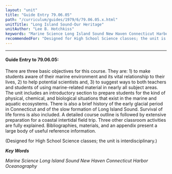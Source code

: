 ```yaml
---
layout: "unit"
title: "Guide Entry 79.06.05"
path: "/curriculum/guides/1979/6/79.06.05.x.html"
unitTitle: "Long Island Sound-Our Heritage"
unitAuthor: "Lee B. Hotchkiss"
keywords: "Marine Science Long Island Sound New Haven Connecticut Harbor Oceanography"
recommendedFor: "Designed for High School Science classes; the unit is interdisciplinary."
---
```

<body>
<hr/>
 <h4>
  Guide Entry to 79.06.05:
 </h4>
 There are three basic objectives for this course.  They are: 1) to make students aware of their marine environment and its vital relationship to their lives, 2) to help potential scientists and, 3) to suggest ways to both teachers and students of using marine-related material in nearly all subject areas.  The unit includes an introductory section to prepare students for the kind of physical, chemical, and biological situations that exist in the marine and aquatic ecosystems.  There is also a brief history of the early glacial period in Connecticut and of the slow formation of Long Island Sound.  Survival of life forms is also included.  A detailed course outline is followed by extensive preparation for a coastal intertidal field trip.  Three other classroom activities are fully explained. Bibliographies, materials, and an appendix present a large body of useful reference information.
 <p>
  (Designed for High School Science classes; the unit is interdisciplinary.)
 </p>
<p>
  <b>
   <i>
    Key Words
   </i>
  </b>
  <br/>
 </p>
 <p>
  <i>
   Marine Science Long Island Sound New Haven Connecticut Harbor Oceanography
  </i>
 </p>

</body>